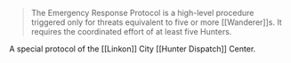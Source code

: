 > The Emergency Response Protocol is a high-level procedure triggered only for threats equivalent to five or more [[Wanderer]]s. It requires the coordinated effort of at least five Hunters.

A special protocol of the [[Linkon]] City [[Hunter Dispatch]] Center.

